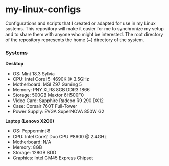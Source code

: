 # my-linux-configs 
Configurations and scripts that I created or adapted for use in my Linux systems. This repository will make it easier for me to synchronize my setup and to share them with anyone who might be interested. The root directory of the repository represents the home (~) directory of the system.

### Systems

**Desktop**
* OS: Mint 18.3 Sylvia
* CPU: Intel Core i5-4690K @ 3.5GHz
* Motherboard: MSI Z97 Gaming 5
* Memory: PNY XLR8 8GB DDR3 1866
* Storage: 500GB Maxtor 6H500F0
* Video Card: Sapphire Radeon R9 290 DX12
* Case: Corsair 760T Full-Tower
* Power Supply: EVGA SuperNOVA 850W G2 

**Laptop (Lenovo X200)**
* OS: Peppermint 8
* CPU: Intel Core2 Duo CPU P8600 @ 2.4GHz
* Motherboard: N/A
* Memory: 8GB
* Storage: 128GB SDD
* Graphics: Intel GM45 Express Chipset

